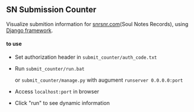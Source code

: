 ## SN Submission Counter
 Visualize submition information for [snrsnr.com](https://snrsnr.com "snrsnr.com")(Soul Notes Records), using [Django framework](https://github.com/django/django "Django").
 
#### to use
- Set authorization header in `submit_counter/auth_code.txt`

- Run `submit_counter/run.bat`

	or `submit_counter/manage.py` with augument `runserver 0.0.0.0:port`

- Access `localhost:port` in browser

- Click "run" to see dynamic information
